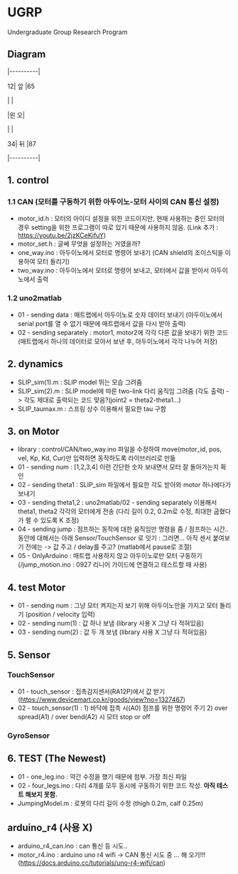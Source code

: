 # UGRP
Undergraduate Group Research Program

## Diagram
   |----------|
   
 12|    앞    |65
 
   |          |
   
   |왼      오|
   
   |          |
   
 34|    뒤    |87
 
   |----------|

## 1. control
  ### 1.1 CAN (모터를 구동하기 위한 아두이노-모터 사이의 CAN 통신 설정)
   - motor_id.h : 모터의 아이디 설정을 위한 코드이지만, 현재 사용하는 중인 모터의 경우 setting을 위한 프로그램이 따로 있기 때문에 사용하지 않음. (Link 추가 : https://youtu.be/2jzKCeKifuY)
   - motor_set.h : 글쎄 무엇을 설정하는 거였을까?
   - one_way.ino : 아두이노에서 모터로 명령어 보내기 (CAN shield의 조이스틱을 이용하여 모터 돌리기)
   - two_way.ino : 아두이노에서 모터로 명령어 보내고, 모터에서 값을 받아서 아두이노에서 출력
     
  ### 1.2 uno2matlab
  - 01 - sending data : 매트랩에서 아두이노로 숫자 데이터 보내기 (아두이노에서 serial port를 열 수 없기 때문에 매트랩에서 값을 다시 받아 출력)
  - 02 - sending separately : motor1, motor2에 각각 다른 값을 보내기 위한 코드 (매트랩에서 하나의 데이터로 모아서 보낸 후, 아두이노에서 각각 나누어 저장)

## 2. dynamics
  - SLIP_sim(1).m : SLIP model 뛰는 모습 그려줌
  - SLIP_sim(2).m : SLIP model에 따른 two-link 다리 움직임 그려줌 (각도 출력) -> 각도 제대로 출력되는 코드 맞음?(joint2 = theta2-theta1...)
  - SLIP_taumax.m : 스프링 상수 이용해서 필요한 tau 구함

## 3. on Motor
  - library : control/CAN/two_way.ino 파일을 수정하여  move(motor_id, pos, vel, Kp, Kd, Cur)만 입력하면 동작하도록 라이브러리로 만듦
  - 01 - sending num : [1,2,3,4] 이런 간단한 숫자 보내면서 모터 잘 돌아가는지 확인
  - 02 - sending theta1 : SLIP_sim 파일에서 필요한 각도 받아와 motor 하나에다가 보내기
  - 03 - sending theta1,2 : uno2matlab/02 - sending separately 이용해서 theta1, theta2 각각의 모터에게 전송 (다리 길이 0.2, 0.2m로 수정, 최대한 굽혔다가 펼 수 있도록 K 조정)
  - 04 - sending jump : 점프하는 동작에 대한 움직임만 명령을 줌 / 점프하는 시간.. 동안에 대해서는 아래 Sensor/TouchSensor 로 잇기
                      : 그러면... 아직 센서 붙여보기 전에는 -> 값 주고 / delay를 주고? (matlab에서 pause로 조절)
  - 05 - OnlyArduino : 매트랩 사용하지 않고 아두이노로만 모터 구동하기 (/jump_motion.ino : 0927 리니어 가이드에 연결하고 테스트할 때 사용)
    
## 4. test Motor
  - 01 - sending num : 그냥 모터 켜지는지 보기 위해 아두이노만을 가지고 모터 돌리기 (position / velocity 입력)
  - 02 - sending num(1) : 값 하나 보냄 (library 사용 X 그냥 다 적혀있음)
  - 03 - sending num(2) : 값 두 개 보냄 (library 사용 X 그냥 다 적혀있음)

## 5. Sensor
  ### TouchSensor
  - 01 - touch_sensor : 접촉감지센서(RA12P)에서 값 받기 (https://www.devicemart.co.kr/goods/view?no=1327467)
  - 02 - touch_sensor(1) : 1) 바닥에 접촉 시(A0) 점프를 위한 명령어 주기
                             2) over spread(A1) / over bend(A2) 시 모터 stop or off
  ### GyroSensor

## 6. TEST (The Newest)
  - 01 - one_leg.ino : 약간 수정을 했기 때문에 첨부. 가장 최신 파일
  - 02 - four_legs.ino : 다리 4개를 모두 동시에 구동하기 위한 코드 작성. **아직 테스트 해보지 못함.**
  - JumpingModel.m : 로봇의 다리 길이 수정 (thigh 0.2m, calf 0.25m)
    
## arduino_r4 (사용 X)
  - arduino_r4_can.ino : can 통신 등 시도..
  - motor_r4.ino : arduino uno r4 wifi -> CAN 통신 시도 중 ... 해 오기!!! (https://docs.arduino.cc/tutorials/uno-r4-wifi/can)
